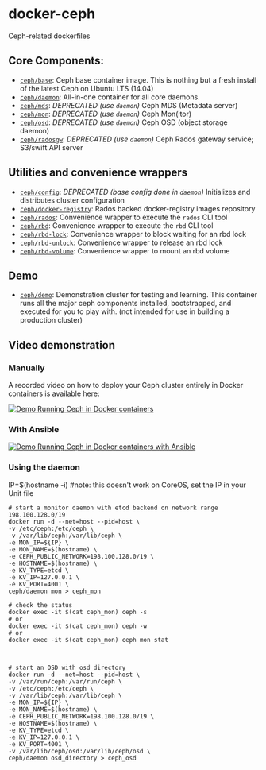 docker-ceph
===========

Ceph-related dockerfiles

## Core Components:

* [`ceph/base`](base/):  Ceph base container image.  This is nothing but a fresh install of the latest Ceph on Ubuntu LTS (14.04)
* [`ceph/daemon`](daemon/): All-in-one container for all core daemons.
* [`ceph/mds`](mds/): _DEPRECATED (use `daemon`)_ Ceph MDS (Metadata server)
* [`ceph/mon`](mon/): _DEPRECATED (use `daemon`)_ Ceph Mon(itor)
* [`ceph/osd`](osd/): _DEPRECATED (use `daemon`)_ Ceph OSD (object storage daemon)
* [`ceph/radosgw`](radosgw/): _DEPRECATED (use `daemon`)_ Ceph Rados gateway service; S3/swift API server

## Utilities and convenience wrappers

* [`ceph/config`](config/): _DEPRECATED (base config done in `daemon`)_ Initializes and distributes cluster configuration
* [`ceph/docker-registry`](docker-registry/): Rados backed docker-registry images repository
* [`ceph/rados`](rados/): Convenience wrapper to execute the `rados` CLI tool
* [`ceph/rbd`](rbd/): Convenience wrapper to execute the `rbd` CLI tool
* [`ceph/rbd-lock`](rbd-lock/): Convenience wrapper to block waiting for an rbd lock
* [`ceph/rbd-unlock`](rbd-unlock/): Convenience wrapper to release an rbd lock
* [`ceph/rbd-volume`](rbd-volume/): Convenience wrapper to mount an rbd volume

## Demo

* [`ceph/demo`](demo/): Demonstration cluster for testing and learning.  This container runs all the major ceph components installed, bootstrapped, and executed for you to play with.  (not intended for use in building a production cluster)

## Video demonstration

### Manually

A recorded video on how to deploy your Ceph cluster entirely in Docker containers is available here:

[![Demo Running Ceph in Docker containers](http://img.youtube.com/vi/FUSTjTBA8f8/0.jpg)](http://youtu.be/FUSTjTBA8f8 "Demo Running Ceph in Docker containers")

### With Ansible

[![Demo Running Ceph in Docker containers with Ansible](http://img.youtube.com/vi/DQYZU1VsqXc/0.jpg)](http://youtu.be/DQYZU1VsqXc "Demo Running Ceph in Docker containers with Ansible")

### Using the daemon

IP=$(hostname -i) #note: this doesn't work on CoreOS, set the IP in your Unit file
```
# start a monitor daemon with etcd backend on network range 198.100.128.0/19
docker run -d --net=host --pid=host \
-v /etc/ceph:/etc/ceph \
-v /var/lib/ceph:/var/lib/ceph \
-e MON_IP=${IP} \
-e MON_NAME=$(hostname) \
-e CEPH_PUBLIC_NETWORK=198.100.128.0/19 \
-e HOSTNAME=$(hostname) \
-e KV_TYPE=etcd \
-e KV_IP=127.0.0.1 \
-e KV_PORT=4001 \
ceph/daemon mon > ceph_mon

# check the status
docker exec -it $(cat ceph_mon) ceph -s
# or 
docker exec -it $(cat ceph_mon) ceph -w
# or 
docker exec -it $(cat ceph_mon) ceph mon stat



# start an OSD with osd_directory
docker run -d --net=host --pid=host \
-v /var/run/ceph:/var/run/ceph \
-v /etc/ceph:/etc/ceph \
-v /var/lib/ceph:/var/lib/ceph \
-e MON_IP=${IP} \
-e MON_NAME=$(hostname) \
-e CEPH_PUBLIC_NETWORK=198.100.128.0/19 \
-e HOSTNAME=$(hostname) \
-e KV_TYPE=etcd \
-e KV_IP=127.0.0.1 \
-e KV_PORT=4001 \
-v /var/lib/ceph/osd:/var/lib/ceph/osd \
ceph/daemon osd_directory > ceph_osd



